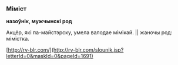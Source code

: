 ### Міміст
**назоўнік, мужчынскі род**

Акцёр, які па-майстэрску, умела валодае мімікай. || жаночы род: мімістка.

<a rel="author">[http://rv-blr.com/](http://rv-blr.com/slounik.jsp?letterId=0&maskId=0&pageId=1691)</a>
